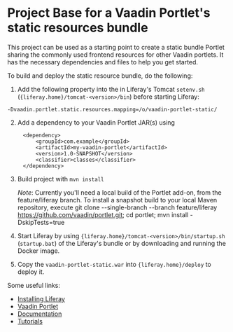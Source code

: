 # Project Base for a Vaadin Portlet's static resources bundle

This project can be used as a starting point to create a static bundle Portlet sharing the 
commonly used frontend resources for other Vaadin portlets.
It has the necessary dependencies and files to help you get started.

To build and deploy the static resource bundle, do the following:
1. Add the following property into the in Liferay's Tomcat `setenv.sh` (`{liferay.home}/tomcat-<version>/bin`) before starting Liferay:

`-Dvaadin.portlet.static.resources.mapping=/o/vaadin-portlet-static/`

2. Add a dependency to your Vaadin Portlet JAR(s) using

```
     <dependency>
         <groupId>com.example</groupId>
         <artifactId>my-vaadin-portlet</artifactId>
         <version>1.0-SNAPSHOT</version>
         <classifier>classes</classifier>
     </dependency>
```

3. Build project with `mvn install`

    _Note_: Currently you'll need a local build of the Portlet add-on, from the feature/liferay branch. To install a snapshot build to your local Maven repository, 
execute git clone --single-branch --branch feature/liferay https://github.com/vaadin/portlet.git; cd portlet; mvn install -DskipTests=true

4. Start Liferay by using `{liferay.home}/tomcat-<version>/bin/startup.sh` (`startup.bat`) of the Liferay's bundle 
or by downloading and running the Docker image.

5. Copy the `vaadin-portlet-static.war` into `{liferay.home}/deploy` to deploy it.

Some useful links:
- [Installing Liferay](https://learn.liferay.com/dxp/latest/en/installation-and-upgrades/installing-liferay.html)
- [Vaadin Portlet](https://github.com/vaadin/portlet/tree/feature/liferay)
- [Documentation](https://github.com/vaadin/flow-and-components-documentation/tree/master/documentation/portlet-support)
- [Tutorials](https://github.com/vaadin/addressbook-portlet/)